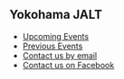 ## Yokohama JALT

* [Upcoming Events](https://jalt.org/groups/chapters/yokohama)
* [Previous Events](PreviousEvents.PDF)
* [Contact us by email](https://jalt.org/email/node/36/field_group_email)
* [Contact us on Facebook](https://www.facebook.com/YoJALT)

